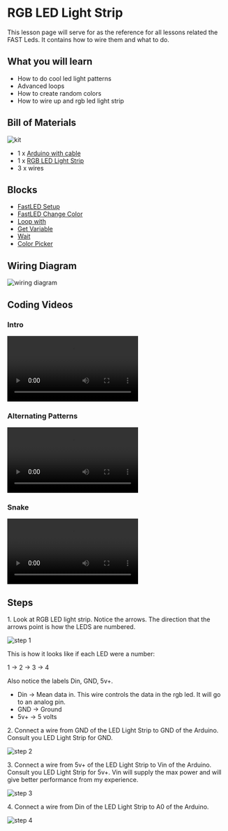 # RGB LED Light Strip

This lesson page will serve for as the reference for all lessons related the FAST Leds.  It contains how to wire them and what to do.

## What you will learn

- How to do cool led light patterns
- Advanced loops
- How to create random colors
- How to wire up and rgb led light strip

## Bill of Materials

![kit](../assets/fastleds/kit.jpeg)

- 1 x [Arduino with cable](../what-is-an-arduino/)
- 1 x [RGB LED Light Strip](../../addons#rgb-light-strip)
- 3 x wires

## Blocks

- [FastLED Setup](../../blocks#fastled-setup)
- [FastLED Change Color](../../blocks#fastled-set-color)
- [Loop with](../../blocks/#loop-with)
- [Get Variable](../../blocks/#get-variable)
- [Wait](../../blocks#wait)
- [Color Picker](../../blocks#color-picker)

## Wiring Diagram

![wiring diagram](../assets/fastleds/wiring-diagram.png)

## Coding Videos


### Intro

<video controls >
<source src="https://firebasestorage.googleapis.com/v0/b/inapp-tutorial.appspot.com/o/electroblocks-org%2F3coW8djkjz0fYOPCH4Ib%2Fstep_oREt6y5nMDMdzzJksZ7s.mp4?alt=media&token=56680f2b-2323-4596-9e89-80ca20931f08">
</video>


### Alternating Patterns

<video controls >
<source src="https://firebasestorage.googleapis.com/v0/b/inapp-tutorial.appspot.com/o/mgMqiXuPbEdHtr6UoPVbQozFQwD2%2F9eDJTXJfo6a7jfjMSspI%2Fstep_TNOk5AnANvB1769T0z2x.mp4?alt=media&token=777df31f-be1d-4436-ac6c-09fbeec772ea">
</video>

### Snake

<video controls >
<source src="https://firebasestorage.googleapis.com/v0/b/inapp-tutorial.appspot.com/o/mgMqiXuPbEdHtr6UoPVbQozFQwD2%2FQD76ElYnxSULlwfHkzGR%2Fstep_KllgmeONWJl9LG0WuhT5.mp4?alt=media&token=3d690256-0576-429d-a766-5c7a9b70dea5">
</video>

## Steps

1\. Look at RGB LED light strip.  Notice the arrows.  The direction that the arrows point is how the LEDS are numbered. 

![step 1](../assets/fastleds/step1.jpeg)

This is how it looks like if each LED were a number:

1 -> 2 -> 3 -> 4

Also notice the labels Din, GND, 5v+.

- Din -> Mean data in.  This wire controls the data in the rgb led. It will go to an analog pin.
- GND -> Ground
- 5v+ -> 5 volts

2\. Connect a wire from GND of the LED Light Strip to GND of the Arduino.  Consult you LED Light Strip for GND.

![step 2](../assets/fastleds/step2.jpeg)

3\. Connect a wire from 5v+ of the LED Light Strip to Vin of the Arduino.  Consult you LED Light Strip for 5v+.  Vin will supply the max power and will give better performance from my experience.

![step 3](../assets/fastleds/step3.jpeg)

4\. Connect a wire from Din of the LED Light Strip to A0 of the Arduino.

![step 4](../assets/fastleds/step4.jpeg)

